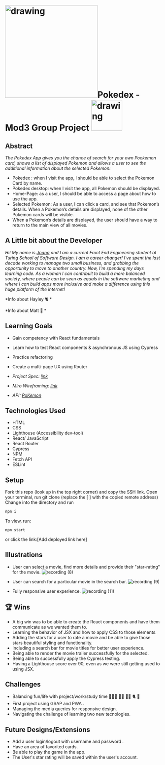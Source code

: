 # <img src="https://i.imgur.com/iPvcyJv.png" alt="drawing" width="300"/>Pokedex - Mod3 Group Project <img src="https://user-images.githubusercontent.com/82066350/132804191-9d9429be-a758-4072-869d-2253a20378da.png" alt="drawing" width="100"/>

<!-- ![image](https://i.imgur.com/iPvcyJv.png) -->

## Abstract

*The Pokedex App gives you the chance of search for your own Pockemon card,  shows a list of displayed Pokemon and allows a user to see the additional information about the selected Pokemon:* 

- Pokedex : when I visit the app, I should be able to select the Pokemon Card by name. 
- Pokedex desktop: when I visit the app, all Pokemon should be displayed.
- Home-Page: as a user, I should be able to access a page about how to use the app.
- Selected Pokemon: As a user, I can click a card, and see that Pokemon’s details. When a Pokemon’s details are displayed, none of the other Pokemon cards will be visible.
- When a Pokemon’s details are displayed, the user should have a way to return to the main view of all movies.

## A Little bit about the Developer

*Hi! My name is [Joana](https://github.com/joanafbrito) and I am a current Front End Engineering student at Turing School of Software Design. I am a career changer! I've  spent the last decade working to manage two small business, and grabbing the opportunity to move to another country.* 
*Now, I'm spending my days learning code. As a woman I can contribuit to build a more balanced society, where people can be seen as equals in the software marketing and where I can build apps more inclusive and make a difference using this huge platform of the internet!*


*Info about Hayley 🐈 * 

*Info about Matt 🎸   *

## Learning Goals

- Gain competency with React fundamentals
- Learn how to test React components & asynchronous JS using Cypress
- Practice refactoring
- Create a multi-page UX using Router

- *Project Spec: [link](https://frontend.turing.edu/projects/module-3/stretch.html "Spec")*
- *Miro Wireframing: [link](https://miro.com/app/board/o9J_lyZfIKA=/)*
- *API: [PoKemon](https://pokeapi.co/)*

## Technologies Used

- HTML
- CSS
- Lighthouse (Accessibility dev-tool)
- React/ JavaScript 
- React Router
- Cypress
- NPM
- Fetch API 
- ESLint

## Setup

Fork this repo (look up in the top right corner) and copy the SSH link.
Open your terminal, run git clone (replace the [ ] with the copied remote address)
Change into the directory and run

```bash
npm i
```
To view, run:

```bash
npm start
```

or click the link:[Add deployed link here]

## Illustrations

- User can select a movie, find more details and provide their "star-rating" for the movie.
![recording (8)]()


- User can search for a particular movie in the search bar.
![recording (9)]()

- Fully responsive user experience.
![recording (11)]()

## 🏆 Wins

- A big win was to be able to create the React components and have them communicate as we wanted them to.
- Learning the behavior of JSX and how to apply CSS to those elements. 
- Adding the stars for a user to rate a movie and be able to give those stars beautiful styling and functionality. 
- Including a search bar for movie titles for better user experience. 
- Being able to render the movie trailer successfully for the selected.
- Being able to successfully apply the Cypress testing.
- Having a Lighthouse score over 90, even as we were still getting used to using JSX.

## Challenges

- Balancing fun/life with project/work/study time 👩🏻‍💻 💅🏻 💆🏻‍ 🐈 🎸 
- First project using GSAP and PWA .
- Managing the media queries for responsive design.
- Navigating the challenge of learning two new tecnologies.

## Future Designs/Extensions

- Add a user login/logout with username and password .
- Have an area of favorited cards.
- Be able to play the game in the app.
- The User's star rating will be saved within the user's account.

